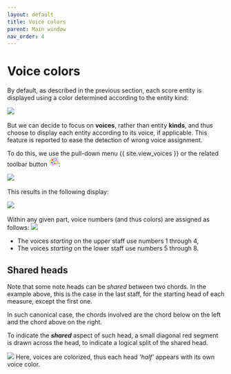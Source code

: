 ```yaml
---
layout: default
title: Voice colors
parent: Main window
nav_order: 4
---
```

# Voice colors

By default, as described in the previous section, each score entity is displayed using a color
determined according to the entity kind:

![](../../assets/images/dich_no_voice.png)

But we can decide to focus on **voices**, rather than entity **kinds**,
and thus choose to display each entity according to its voice, if applicable.
This feature is reported to ease the detection of wrong voice assignment.

To do this, we use the pull-down menu {{ site.view_voices }}
or the related toolbar button ![](../../assets/images/voices_colored.png):

![](../../assets/images/view_voices.png)

This results in the following display:

![](../../assets/images/dich_voices.png)

Within any given part, voice numbers (and thus colors) are assigned as follows:
![](../../assets/images/voice_colors.png)
* The voices *starting* on the upper staff use numbers 1 through 4,
* The voices *starting* on the lower staff use numbers 5 through 8.

## Shared heads

Note that some note heads can be _shared_ between two chords.
In the example above, this is the case in the last staff, for the starting head of each measure,
except the first one.

In such canonical case, the chords involved are the chord below on the left
and the chord above on the right.

To indicate the **_shared_** aspect of such head, a small diagonal red segment is drawn
across the head, to indicate a logical split of the shared head.

![](../../assets/images/shared_head_voices.png)
Here, voices are colorized, thus each head _'half'_ appears with its own voice color.
